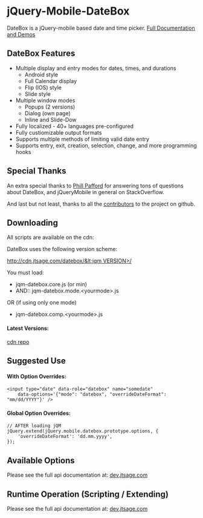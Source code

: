 jQuery-Mobile-DateBox
=====================

DateBox is a jQuery-mobile based date and time picker. [Full Documentation and Demos](http://dev.jtsage.com/jQM-DateBox/)

DateBox Features
----------------

 - Multiple display and entry modes for dates, times, and durations
   - Android style
   - Full Calendar display
   - Flip (IOS) style
   - Slide style
 - Multiple window modes
   - Popups (2 versions)
   - Dialog (own page)
   - Inline and Slide-Dow
 - Fully localized - 40+ languages pre-configured
 - Fully custiomizable output formats
 - Supports multiple methods of limiting valid date entry
 - Supports entry, exit, creation, selection, change, and more programming hooks

Special Thanks
--------------

An extra special thanks to [Phill Pafford](http://stackoverflow.com/users/93966/phill-pafford) for answering tons of questions about DateBox, and jQueryMobile in general on StackOverflow.

And last but not least, thanks to all the [contributors](https://github.com/jtsage/jquery-mobile-datebox/contributors) to the project on github.

Downloading
-----------

All scripts are available on the cdn:

DateBox uses the following version scheme:

[http://cdn.jtsage.com/datebox/&lt;jqm VERSION&gt;/](http//cdn.jtsage.com/datebox/)

You must load:
* jqm-datebox.core.js (or min)
* AND:: jqm-datebox.mode.&lt;yourmode&gt;.js

OR (if using only one mode)
* jqm-datebox.comp.&lt;yourmode&gt;.js

#### Latest Versions:

[cdn repo](http://cdn.jtsage.com/datebox/latest/)

Suggested Use
-------------

#### With Option Overrides:
	
	<input type="date" data-role="datebox" name="somedate"
		data-options='{"mode": "datebox", "overrideDateFormat": "mm/dd/YYYY"}' />
		
#### Global Option Overrides:
	
	// AFTER loading jQM
	jQuery.extend(jQuery.mobile.datebox.prototype.options, {
		'overrideDateFormat': 'dd.mm.yyyy',
	});

Available Options
-----------------

Please see the full api documentation at: [dev.jtsage.com](http://dev.jtsage.com/jQM-DateBox/api/)

Runtime Operation (Scripting / Extending)
-----------------------------------------

Please see the full api documentation at: [dev.jtsage.com](http://dev.jtsage.com/jQM-DateBox/api/)

